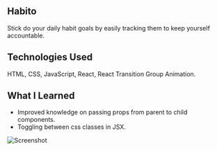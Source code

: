 ## Habito
Stick do your daily habit goals by easily tracking them to keep yourself accountable.

## Technologies Used
HTML, CSS, JavaScript, React, React Transition Group Animation.

## What I Learned
- Improved knowledge on passing props from parent to child components.
- Toggling between css classes in JSX.

![Screenshot](https://i.ibb.co/yqKwP5h/Screen-Shot-2020-04-28-at-12-01-55-AM.png)